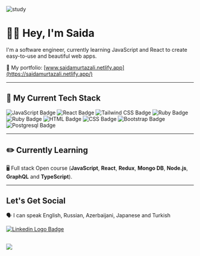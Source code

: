![study](https://user-images.githubusercontent.com/74564476/226099268-2773c4ff-b8ce-4d8f-aa32-1e870ddc5b42.gif)

# 👋🏼 Hey, I'm Saida

I'm a software engineer, currently learning JavaScript and React to create easy-to-use and beautiful web apps. 

🌟  My portfolio: [www.saidamurtazali.netlify.app](https://saidamurtazali.netlify.app/)

---

## 🔨 My Current Tech Stack
![JavaScript Badge](https://img.shields.io/badge/JavaScript-F7DF1E?style=for-the-badge&logo=javascript&logoColor=black)
![React Badge](https://img.shields.io/badge/React-61DBFB?style=for-the-badge&logo=react&logoColor=black)
![Tailwind CSS Badge](https://img.shields.io/badge/TailwindCSS-05AFCD?style=for-the-badge&logo=tailwindcss&logoColor=white)
![Ruby Badge](https://img.shields.io/badge/Ruby-CC342D?style=for-the-badge&logo=ruby&logoColor=white)
![Ruby Badge](https://img.shields.io/badge/Rails-cc0000?style=for-the-badge&logo=rubyonrails&logoColor=white)
![HTML Badge](https://img.shields.io/badge/HTML5-E34F26?style=for-the-badge&logo=html5&logoColor=white)
![CSS Badge](https://img.shields.io/badge/CSS3-1572B6?style=for-the-badge&logo=css3&logoColor=white)
![Bootstrap Badge](https://img.shields.io/badge/Bootstrap-563d7c?style=for-the-badge&logo=bootstrap&logoColor=white)
![Postgresql Badge](https://img.shields.io/badge/Postgresql-336791?style=for-the-badge&logo=postgresql&logoColor=white)

---

## ✏️ Currently Learning

🖥️ Full stack Open course (**JavaScript**, **React**, **Redux**, **Mongo DB**, **Node.js**, **GraphQL** and **TypeScript**).

---

## Let's Get Social

🗣️  I can speak English, Russian, Azerbaijani, Japanese and Turkish

<a href="https://www.linkedin.com/in/saida-murtazali/">
    <img 
        src="https://img.shields.io/badge/Linkedin-0A66C2?style=for-the-badge&logo=linkedin&logoColor=white"
        alt="Linkedin Logo Badge"
    >
</a>

<br>
<br \>

![](https://komarev.com/ghpvc/?username=saidam90)

